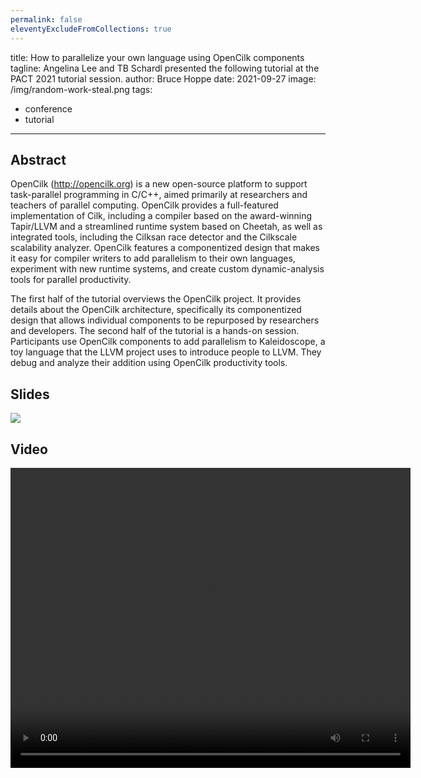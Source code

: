 ```yaml
---
permalink: false
eleventyExcludeFromCollections: true
---
```

title: How to parallelize your own language using OpenCilk components
tagline: Angelina Lee and TB Schardl presented the following tutorial at the PACT 2021 tutorial session.
author: Bruce Hoppe
date: 2021-09-27
image: /img/random-work-steal.png
tags:
 - conference
 - tutorial
---

## Abstract

OpenCilk (http://opencilk.org) is a new open-source platform to support task-parallel programming in C/C++, aimed primarily at researchers and teachers of parallel computing. OpenCilk provides a full-featured implementation of Cilk, including a compiler based on the award-winning Tapir/LLVM and a streamlined runtime system based on Cheetah, as well as integrated tools, including the Cilksan race detector and the Cilkscale scalability analyzer. OpenCilk features a componentized design that makes it easy for compiler writers to add parallelism to their own languages, experiment with new runtime systems, and create custom dynamic-analysis tools for parallel productivity.

The first half of the tutorial overviews the OpenCilk project. It provides details about the OpenCilk architecture, specifically its componentized design that allows individual components to be repurposed by researchers and developers. The second half of the tutorial is a hands-on session. Participants use OpenCilk components to add parallelism to Kaleidoscope, a toy language that the LLVM project uses to introduce people to LLVM. They debug and analyze their addition using OpenCilk productivity tools.

## Slides

[![](/img/opencilk-pact-2021.png)](/img/opencilk-pact-2021.pdf)

## Video

 <video width="640" height="480" controls>
  <source src="https://people.csail.mit.edu/dcurtis/cilk/pact21/zoom_1.mp4" type="video/mp4">
Your browser does not support the video tag.
</video> 